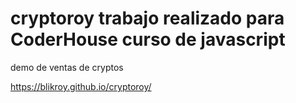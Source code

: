 # cryptoroy trabajo realizado para CoderHouse curso de javascript
demo de ventas de cryptos

https://blikroy.github.io/cryptoroy/
